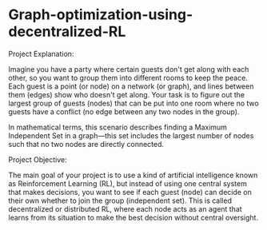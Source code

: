 # Graph-optimization-using-decentralized-RL

Project Explanation:

Imagine you have a party where certain guests don't get along with each other, so you want to group them into different rooms to keep the peace. Each guest is a point (or node) on a network (or graph), and lines between them (edges) show who doesn't get along. Your task is to figure out the largest group of guests (nodes) that can be put into one room where no two guests have a conflict (no edge between any two nodes in the group).


In mathematical terms, this scenario describes finding a Maximum Independent Set in a graph—this set includes the largest number of nodes such that no two nodes are directly connected.


Project Objective:

The main goal of your project is to use a kind of artificial intelligence known as Reinforcement Learning (RL), but instead of using one central system that makes decisions, you want to see if each guest (node) can decide on their own whether to join the group (independent set). This is called decentralized or distributed RL, where each node acts as an agent that learns from its situation to make the best decision without central oversight.
